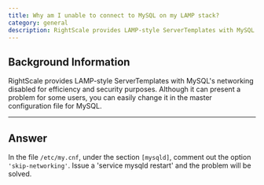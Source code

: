 ```yaml
---
title: Why am I unable to connect to MySQL on my LAMP stack?
category: general
description: RightScale provides LAMP-style ServerTemplates with MySQL's networking disabled for efficiency and security purposes.
---
```


## Background Information

RightScale provides LAMP-style ServerTemplates with MySQL's networking disabled for efficiency and security purposes. Although it can present a problem for some users, you can easily change it in the master configuration file for MySQL.

* * *

## Answer

In the file `/etc/my.cnf`, under the section `[mysqld]`, comment out the option `'skip-networking'`. Issue a 'service mysqld restart' and the problem will be solved.
